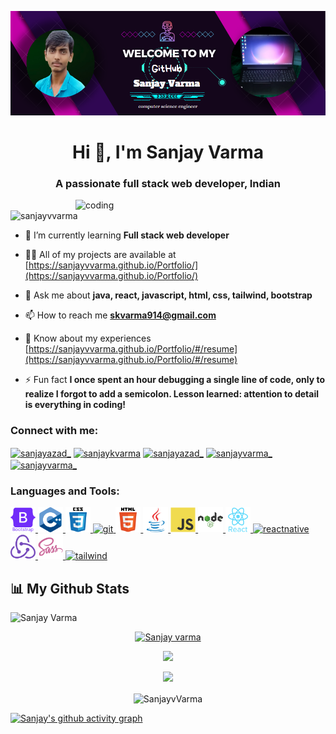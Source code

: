 ![logo](https://github.com/SanjayvVarma/SanjayvVarma/blob/main/Screenshot%202024-03-21%20171219.png)

<h1 align="center">Hi 👋, I'm Sanjay Varma</h1>
<h3 align="center">A passionate full stack web developer, Indian</h3>

<img align="right" alt="coding" width="400" src="https://cdn.dribbble.com/users/1019864/screenshots/3079099/codeloop.gif">

<p align="left"> <img src="https://komarev.com/ghpvc/?username=sanjayvvarma&label=Profile%20views&color=0e75b6&style=flat" alt="sanjayvvarma" /> </p>

- 🌱 I’m currently learning **Full stack web developer**

- 👨‍💻 All of my projects are available at [https://sanjayvvarma.github.io/Portfolio/](https://sanjayvvarma.github.io/Portfolio/)

- 💬 Ask me about **java, react, javascript, html, css, tailwind, bootstrap**

- 📫 How to reach me **skvarma914@gmail.com**

- 📄 Know about my experiences [https://sanjayvvarma.github.io/Portfolio/#/resume](https://sanjayvvarma.github.io/Portfolio/#/resume)

- ⚡ Fun fact **I once spent an hour debugging a single line of code, only to realize I forgot to add a semicolon. Lesson learned: attention to detail is everything in coding!**

<h3 align="left">Connect with me:</h3>
<p align="left">
<a href="https://twitter.com/sanjayazad_" target="blank"><img align="center" src="https://raw.githubusercontent.com/rahuldkjain/github-profile-readme-generator/master/src/images/icons/Social/twitter.svg" alt="sanjayazad_" height="30" width="40" /></a>
<a href="https://linkedin.com/in/sanjaykvarma" target="blank"><img align="center" src="https://raw.githubusercontent.com/rahuldkjain/github-profile-readme-generator/master/src/images/icons/Social/linked-in-alt.svg" alt="sanjaykvarma" height="30" width="40" /></a>
<a href="https://instagram.com/sanjayazad_" target="blank"><img align="center" src="https://raw.githubusercontent.com/rahuldkjain/github-profile-readme-generator/master/src/images/icons/Social/instagram.svg" alt="sanjayazad_" height="30" width="40" /></a>
<a href="https://www.hackerrank.com/sanjayvarma_" target="blank"><img align="center" src="https://raw.githubusercontent.com/rahuldkjain/github-profile-readme-generator/master/src/images/icons/Social/hackerrank.svg" alt="sanjayvarma_" height="30" width="40" /></a>
<a href="https://www.leetcode.com/sanjayvarma_" target="blank"><img align="center" src="https://raw.githubusercontent.com/rahuldkjain/github-profile-readme-generator/master/src/images/icons/Social/leet-code.svg" alt="sanjayvarma_" height="30" width="40" /></a>
</p>

<h3 align="left">Languages and Tools:</h3>
<p align="left"> <a href="https://getbootstrap.com" target="_blank" rel="noreferrer"> <img src="https://raw.githubusercontent.com/devicons/devicon/master/icons/bootstrap/bootstrap-plain-wordmark.svg" alt="bootstrap" width="40" height="40"/> </a> <a href="https://www.w3schools.com/cpp/" target="_blank" rel="noreferrer"> <img src="https://raw.githubusercontent.com/devicons/devicon/master/icons/cplusplus/cplusplus-original.svg" alt="cplusplus" width="40" height="40"/> </a> <a href="https://www.w3schools.com/css/" target="_blank" rel="noreferrer"> <img src="https://raw.githubusercontent.com/devicons/devicon/master/icons/css3/css3-original-wordmark.svg" alt="css3" width="40" height="40"/> </a> <a href="https://git-scm.com/" target="_blank" rel="noreferrer"> <img src="https://www.vectorlogo.zone/logos/git-scm/git-scm-icon.svg" alt="git" width="40" height="40"/> </a> <a href="https://www.w3.org/html/" target="_blank" rel="noreferrer"> <img src="https://raw.githubusercontent.com/devicons/devicon/master/icons/html5/html5-original-wordmark.svg" alt="html5" width="40" height="40"/> </a> <a href="https://www.java.com" target="_blank" rel="noreferrer"> <img src="https://raw.githubusercontent.com/devicons/devicon/master/icons/java/java-original.svg" alt="java" width="40" height="40"/> </a> <a href="https://developer.mozilla.org/en-US/docs/Web/JavaScript" target="_blank" rel="noreferrer"> <img src="https://raw.githubusercontent.com/devicons/devicon/master/icons/javascript/javascript-original.svg" alt="javascript" width="40" height="40"/> </a> <a href="https://nodejs.org" target="_blank" rel="noreferrer"> <img src="https://raw.githubusercontent.com/devicons/devicon/master/icons/nodejs/nodejs-original-wordmark.svg" alt="nodejs" width="40" height="40"/> </a> <a href="https://reactjs.org/" target="_blank" rel="noreferrer"> <img src="https://raw.githubusercontent.com/devicons/devicon/master/icons/react/react-original-wordmark.svg" alt="react" width="40" height="40"/> </a> <a href="https://reactnative.dev/" target="_blank" rel="noreferrer"> <img src="https://reactnative.dev/img/header_logo.svg" alt="reactnative" width="40" height="40"/> </a> <a href="https://redux.js.org" target="_blank" rel="noreferrer"> <img src="https://raw.githubusercontent.com/devicons/devicon/master/icons/redux/redux-original.svg" alt="redux" width="40" height="40"/> </a> <a href="https://sass-lang.com" target="_blank" rel="noreferrer"> <img src="https://raw.githubusercontent.com/devicons/devicon/master/icons/sass/sass-original.svg" alt="sass" width="40" height="40"/> </a> <a href="https://tailwindcss.com/" target="_blank" rel="noreferrer"> <img src="https://www.vectorlogo.zone/logos/tailwindcss/tailwindcss-icon.svg" alt="tailwind" width="40" height="40"/> </a> </p>

## 📊 My Github Stats

<p align="left"> <img src="https://komarev.com/ghpvc/?username=SanjayvVarna&label=Profile%20views&color=0e75b6&style=flat" alt="Sanjay Varma" /> </p>

<p align="center" width="100%" >
<a href="https://github.com/ryo-ma/github-profile-trophy"><img src="https://github-profile-trophy.vercel.app/?username=SanjayvVarma" alt="Sanjay varma" />
</a> 
</p>

<p align="center" width="100%" >
<img margin="20px" src= "https://github-readme-stats.vercel.app/api?username=SanjayvVarma&&show_icons=true&title_color=ffffff&icon_color=bb2acf&text_color=daf7dc&bg_color=151515">
</p>

<p align="center" width="100%" >
<img margin="20px" src="https://github-readme-stats.vercel.app/api/top-langs/?username=SanjayvVarma&layout=compact">
</p>

<p align="center" width="100%" ><img align="center" src="https://github-readme-streak-stats.herokuapp.com/?user=SanjayvVarma&" alt="SanjayvVarma" /></p>

[![Sanjay's github activity graph](https://github-readme-activity-graph.vercel.app/graph?username=SanjayvVarma&bg_color=000000&color=ffffff&line=ff0088&point=ffffff&area=true&hide_border=true)](https://github.com/ashutosh00710/github-readme-activity-graph)

